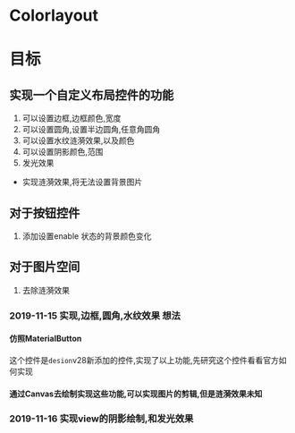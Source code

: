 # Colorlayout
# 目标
## 实现一个自定义布局控件的功能
1. 可以设置边框,边框颜色,宽度
2. 可以设置圆角,设置半边圆角,任意角圆角
3. 可以设置水纹涟漪效果,以及颜色
4. 可以设置阴影颜色,范围
5. 发光效果
* 实现涟漪效果,将无法设置背景图片
## 对于按钮控件
1. 添加设置enable 状态的背景颜色变化
## 对于图片空间
1. 去除涟漪效果
### 2019-11-15 实现,边框,圆角,水纹效果 想法
#### 仿照MaterialButton
这个控件是`desion`v28新添加的控件,实现了以上功能,先研究这个控件看看官方如何实现

#### 通过Canvas去绘制实现这些功能,可以实现图片的剪辑,但是涟漪效果未知

### 2019-11-16 实现view的阴影绘制,和发光效果
